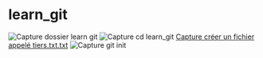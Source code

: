 # learn_git
![Capture dossier learn git](https://user-images.githubusercontent.com/110737235/185769552-7de525f6-b11d-486d-8dd6-afcb4365e383.PNG)
![Capture cd learn_git](https://user-images.githubusercontent.com/110737235/185769654-20ebfd64-c035-423a-b2f9-3f4de515438e.PNG)
[Capture créer un fichier appelé tiers.txt.txt](https://github.com/seynabousall/learn_git/files/9388167/Capture.creer.un.fichier.appele.tiers.txt.txt)
![Capture git init](https://user-images.githubusercontent.com/110737235/185769989-123e2d39-97ec-4061-a345-16dc59ebfa83.PNG)
